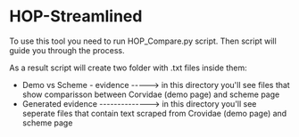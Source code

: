 # HOP-Streamlined
To use this tool you need to run HOP_Compare.py script. Then script will guide you through the process. 

As a result script will create two folder with .txt files inside them: 
  - Demo vs Scheme - evidence -----> in this directory you'll see files that show comparisson between Corvidae (demo page) and scheme page 
  - Generated evidence --------------> in this directory you'll see seperate files that contain text scraped from Crovidae (demo page) and scheme page
